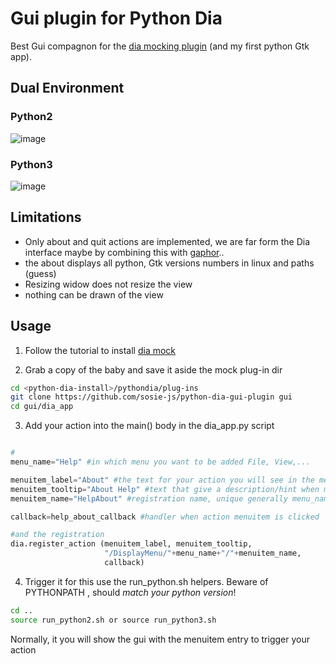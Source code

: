 # Gui plugin for Python Dia 

Best Gui compagnon for the [dia mocking plugin](https://github.com/sosie-js/python-dia-mock-plugin) (and my first python Gtk app).

## Dual Environment 

### Python2

![image](https://user-images.githubusercontent.com/70700670/144469324-1a5d414d-706b-4eb8-a0f5-3d48994e5497.png)

### Python3

![image](https://user-images.githubusercontent.com/70700670/144469714-509d10f1-25e7-4093-8497-a17071ba8e31.png)

## Limitations

- Only about and quit actions are implemented, we are far form the Dia interface
maybe by combining this with [gaphor](https://github.com/gaphor)..
- the about displays all python, Gtk versions numbers in linux and paths (guess)
- Resizing widow does not resize the view
- nothing can be drawn of the view

## Usage 

1. Follow the tutorial  to install [dia mock](https://sosie-js.github.io/python-dia/mock/)

2. Grab a copy of the baby and save it aside the mock plug-in dir

```bash
cd <python-dia-install>/pythondia/plug-ins
git clone https://github.com/sosie-js/python-dia-gui-plugin gui
cd gui/dia_app
```

3. Add your action into the main() body in the dia_app.py script

```python

#
menu_name="Help" #in which menu you want to be added File, View,...

menuitem_label="About" #the text for your action you will see in the menu
menuitem_tooltip="About Help" #text that give a description/hint when mouse is over (does not show in menu)
menuitem_name="HelpAbout" #registration name, unique generally menu_name+menuitem_label

callback=help_about_callback #handler when action menuitem is clicked

#and the registration
dia.register_action (menuitem_label, menuitem_tooltip, 
                     "/DisplayMenu/"+menu_name+"/"+menuitem_name, 
                     callback)

```


4. Trigger it  for this  use the run_python.sh helpers. Beware of PYTHONPATH , should *match your python version*!

```bash
cd ..
source run_python2.sh or source run_python3.sh 
```

Normally, it you will show the gui with the menuitem entry to trigger your action
